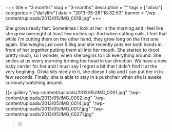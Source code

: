 +++
title = "3 months"
slug = "3-months"
description = ""
tags = ["olivia"]
categories = ["dailylife"]
date = "2013-05-26T18:32:53"
banner = "/wp-content/uploads/2013/05/IMG_0018.jpg"
+++

She grows really fast. Sometimes I look at her in the morning and I feel like she grew overnight at least few inches up. And when cutting nails, I feel that while
I'm cutting them on the other hand, they grow long on the first one again. She weighs just over
5.6kg and she recently puts her both hands in front of her together putting them all into her
mouth. She started to drool pretty much, so I wonder, when she begins to lick everything around.
She smiles at us every morning turning her head in our direction. We have a new baby carrier for
her and I must say I regret a bit that I didn't find it at the very begining. Olivia sits nicely in
it, she doesn't slip and I can put her in in few seconds. Finally, she is able to stay in a
pushchair when she is awake curiously watching around.

{{< gallery
    "/wp-content/uploads/2013/05/IMG_0001.jpg"
    "/wp-content/uploads/2013/05/IMG_0002.jpg"
    "/wp-content/uploads/2013/05/IMG_0014.jpg"
    "/wp-content/uploads/2013/05/IMG_0017.jpg"
    "/wp-content/uploads/2013/05/IMG_00271.jpg"
>}}
